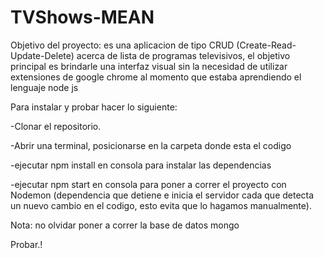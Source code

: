 # TVShows-MEAN

Objetivo del proyecto: es una aplicacion de tipo CRUD (Create-Read-Update-Delete) acerca de lista de programas televisivos, el objetivo principal es brindarle una interfaz visual sin la necesidad de utilizar extensiones de google chrome al momento que estaba aprendiendo el lenguaje node js

Para instalar y probar hacer lo siguiente:

-Clonar el repositorio.

-Abrir una terminal, posicionarse en la carpeta donde esta el codigo

-ejecutar npm install en consola para instalar las dependencias

-ejecutar npm start en consola para poner a correr el proyecto con Nodemon (dependencia que detiene e inicia el servidor cada que detecta un nuevo cambio en el codigo, esto evita que lo hagamos manualmente).

Nota: no olvidar poner a correr la base de datos mongo

Probar.!
